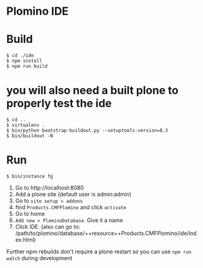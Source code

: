 # Plomino IDE

# Build

```
$ cd ./ide
$ npm install
$ npm run build
```

# you will also need a built plone to properly test the ide

```
$ cd ..
$ virtualenv .
$ bin/python bootstrap-buildout.py --setuptools-version=8.3
$ bin/buildout -N
```



# Run

```
$ bin/instance fg
```

1. Go to http://localhost:8080
2. Add a plone site (default user is admin:admin)
3. Go to ```site setup > addons```
4. find  ```Products.CMFPlomino``` and click ```activate```
5. Go to home
6. ```Add new > PlominoDatabase```. Give it a name
7. Click IDE. (also can go to: /path/to/plomino/database/++resource++Products.CMFPlomino/ide/index.html)

Further npm rebuilds don't require a plone restart so you can use ```npm run watch``` during development

